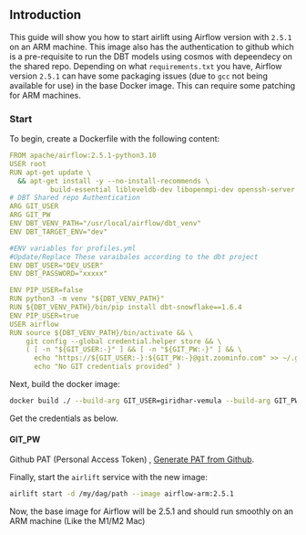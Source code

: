 ## Introduction

This guide will show you how to start airlift using Airflow version with `2.5.1` on an ARM machine. This image also has the authentication to github which is a pre-requisite to run the DBT models using cosmos with depeendecy on the shared repo. Depending on what `requirements.txt` you have, Airflow version `2.5.1` can have some packaging issues (due to `gcc` not being available for use) in the base Docker image. This can require some patching for ARM machines.

### Start

To begin, create a Dockerfile with the following content:

```yaml
FROM apache/airflow:2.5.1-python3.10
USER root
RUN apt-get update \
  && apt-get install -y --no-install-recommends \
          build-essential libleveldb-dev libopenmpi-dev openssh-server openssh-client libsasl2-dev git gettext-base
# DBT Shared repo Authentication
ARG GIT_USER
ARG GIT_PW
ENV DBT_VENV_PATH="/usr/local/airflow/dbt_venv"
ENV DBT_TARGET_ENV="dev"

#ENV variables for profiles.yml
#Update/Replace These varaibales according to the dbt project
ENV DBT_USER="DEV_USER"
ENV DBT_PASSWORD="xxxxx"

ENV PIP_USER=false
RUN python3 -m venv "${DBT_VENV_PATH}"
RUN ${DBT_VENV_PATH}/bin/pip install dbt-snowflake==1.6.4
ENV PIP_USER=true
USER airflow
RUN source ${DBT_VENV_PATH}/bin/activate && \
    git config --global credential.helper store && \
    ( [ -n "${GIT_USER:-}" ] && [ -n "${GIT_PW:-}" ] && \
      echo "https://${GIT_USER:-}:${GIT_PW:-}@git.zoominfo.com" >> ~/.git-credentials || \
      echo "No GIT credentials provided" )
```

Next, build the docker image:

```bash
docker build ./ --build-arg GIT_USER=giridhar-vemula --build-arg GIT_PW=ghp_XXXXXXXXXX -t airflow-arm:2.5.1
```
Get the credentials as below.

#### GIT_PW ### 
Github PAT (Personal Access Token) , [Generate PAT from Github](https://docs.github.com/en/authentication/keeping-your-account-and-data-secure/managing-your-personal-access-tokens#creating-a-personal-access-token-classic:~:text=your%20organization.%22-,Creating%20a%20personal%20access%20token%20(classic),-Note%3A%20Organization%20owners/).



Finally, start the `airlift` service with the new image:

```bash
airlift start -d /my/dag/path --image airflow-arm:2.5.1
```

Now, the base image for Airflow will be 2.5.1 and should run smoothly on an ARM machine (Like the M1/M2 Mac)
